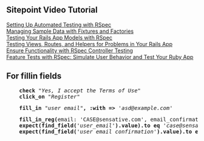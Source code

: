 <h2>Sitepoint Video Tutorial</h2>  

[Setting Up Automated Testing with RSpec](https://www.sitepoint.com/premium/screencasts/setting-up-automated-testing-with-rspec)  
[Managing Sample Data with Fixtures and Factories](https://www.sitepoint.com/premium/screencasts/managing-sample-data-with-fixtures-and-factories)   
[Testing Your Rails App Models with RSpec](https://www.sitepoint.com/premium/screencasts/testing-your-rails-app-models-with-rspec)   
[Testing Views, Routes, and Helpers for Problems in Your Rails App](https://www.sitepoint.com/premium/screencasts/testing-views-routes-and-helpers-for-problems-in-your-rails-app)   
[Ensure Functionality with RSpec Controller Testing](https://www.sitepoint.com/premium/screencasts/ensure-functionality-with-rspec-controller-testing)   
[Feature Tests with RSpec: Simulate User Behavior and Test Your Ruby App](https://www.sitepoint.com/premium/screencasts/feature-tests-with-rspec-simulate-user-behavior-and-test-your-ruby-app)

<h2>For fillin fields</h2>
<pre>
    <b>check</b> <em>"Yes, I accept the Terms of Use"</em>
    <b>click_on</b> <em>"Register"</em>
</pre>
<pre>
    <b>fill_in</b> <em>&quot;user_email&quot;</em><b>, :with =&gt;</b> <em>&#39;asd@example.com&#39;</em>
</pre>
<pre>
    <b>fill_in_reg(</b>email: 'CASE@sensative.com', email_confirmation: 'CASE@sensative.com', password: ''<b>)</b>
    <b>expect(find_field(</b><em>'user_email'</em><b>).value).to eq</b> <em>'case@sensative.com'</em>
    <b>expect(find_field(</b><em>'user_email_confirmation'</em><b>).value).to eq</b> <em>'case@sensative.com'</em>   
</pre>
